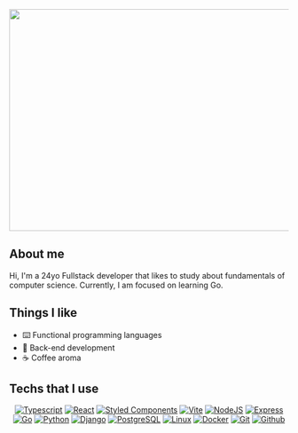<img style="width:1000px; height: 400px;" src='https://media.tenor.com/WV0EiEdIp2cAAAAC/coffee-anime.gif'/>

## About me

Hi, I'm a 24yo Fullstack developer that likes to study about fundamentals of computer science. Currently, I am focused on learning Go.

## Things I like

* :keyboard: Functional programming languages
* :space_invader: Back-end development
* :coffee: Coffee aroma

## Techs that I use

<p align="center">
  <a href="https://www.typescriptlang.org/" target="_blank" rel="noreferrer"><img src="https://img.shields.io/badge/TypeScript-007ACC?style=for-the-badge&logo=typescript&logoColor=white"   alt="Typescript" /></a>
  <a href="https://reactjs.org/" target="_blank" rel="noreferrer"><img src="https://img.shields.io/badge/React-20232A?style=for-the-badge&logo=react&logoColor=61DAFBg"   alt="React" /></a>
  <a href="https://styled-components.com/" target="_blank" rel="noreferrer"><img src="https://img.shields.io/badge/styled--components-DB7093?style=for-the-badge&logo=styled-components&logoColor=white"   alt="Styled Components" /></a>
  <a href="https://vitejs.dev/" target="_blank" rel="noreferrer"><img src="https://img.shields.io/badge/vite-%23646CFF.svg?style=for-the-badge&logo=vite&logoColor=white"   alt="Vite" /></a>
  <a href="https://nodejs.org/en/" target="_blank" rel="noreferrer"><img src="https://img.shields.io/badge/Node.js-339933?style=for-the-badge&logo=nodedotjs&logoColor=white"   alt="NodeJS" /></a>
  <a href="https://expressjs.com/" target="_blank" rel="noreferrer"><img src="https://img.shields.io/badge/Express.js-000000?style=for-the-badge&logo=express&logoColor=white"   alt="Express" /></a>
  <a href="https://golang.org/" target="_blank" rel="noreferrer"><img src="https://img.shields.io/badge/Go-00ADD8.svg?style=for-the-badge&logo=go&logoColor=white" alt="Go"/></a>
  <a href="https://www.python.org/" target="_blank" rel="noreferrer"><img src="https://img.shields.io/badge/Python-3776AB.svg?style=for-the-badge&logo=python&logoColor=white" alt="Python"/></a>
  <a href="https://www.djangoproject.com/" target="_blank" rel="noreferrer"><img src="https://img.shields.io/badge/Django-092E20.svg?style=for-the-badge&logo=django&logoColor=white" alt="Django"/></a>
  <a href="https://www.postgresql.org/" target="_blank" rel="noreferrer"><img src="https://img.shields.io/badge/PostgreSQL-336791.svg?style=for-the-badge&logo=postgresql&logoColor=white" alt="PostgreSQL"/></a>
  <a href="https://www.linux.org/" target="_blank" rel="noreferrer"><img src="https://img.shields.io/badge/Linux-FCC624.svg?style=for-the-badge&logo=linux&logoColor=black" alt="Linux"/></a>
  <a href="https://www.docker.com/" target="_blank" rel="noreferrer"><img src="https://img.shields.io/badge/Docker-2496ED.svg?style=for-the-badge&logo=docker&logoColor=white" alt="Docker"/></a>
  <a href="https://git-scm.com/" target="_blank" rel="noreferrer"><img src="https://img.shields.io/badge/Git-F05032.svg?style=for-the-badge&logo=Git&logoColor=white"   alt="Git" /></a>
  <a href="https://github.com/" target="_blank" rel="noreferrer"><img src="https://img.shields.io/badge/GitHub-181717.svg?style=for-the-badge&logo=GitHub&logoColor=white"   alt="Github" /></a>
  </p>
<br />
